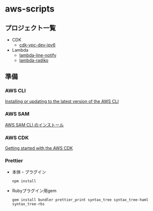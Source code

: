 # aws-scripts

## プロジェクト一覧

- CDK
  - [cdk-vpc-dev-ipv6](cdk-vpc-dev-ipv6)
- Lambda
  - [lambda-line-notify](lambda-line-notify)
  - [lambda-radiko](lambda-radiko)

## 準備

### AWS CLI

[Installing or updating to the latest version of the AWS CLI](https://docs.aws.amazon.com/ja_jp/cli/latest/userguide/getting-started-install.html)

### AWS SAM

[AWS SAM CLI のインストール](https://docs.aws.amazon.com/ja_jp/serverless-application-model/latest/developerguide/install-sam-cli.html)

### AWS CDK

[Getting started with the AWS CDK](https://docs.aws.amazon.com/ja_jp/cdk/v2/guide/getting_started.html)

### Prettier

- 本体・プラグイン

  ```
  npm install
  ```

- Rubyプラグイン用gem

  ```
  gem install bundler prettier_print syntax_tree syntax_tree-haml syntax_tree-rbs
  ```
